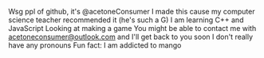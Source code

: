 Wsg ppl of github, it's @acetoneConsumer
I made this cause my computer science teacher recommended it (he's such a G)
I am learning C++ and JavaScript
Looking at making a game
You might be able to contact me with acetoneconsumer@outlook.com and I'll get back to you soon
I don't really have any pronouns
Fun fact: I am addicted to mango

<!---
acetoneConsumer/acetoneConsumer is a ✨ special ✨ repository because its `README.md` (this file) appears on your GitHub profile.
You can click the Preview link to take a look at your changes.
--->
